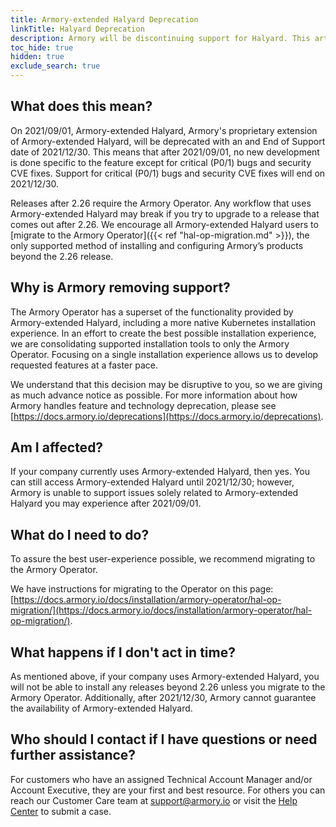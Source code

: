 ```yaml
---
title: Armory-extended Halyard Deprecation
linkTitle: Halyard Deprecation
description: Armory will be discontinuing support for Halyard. This article explains why Armory is doing this and how it impacts your company.
toc_hide: true
hidden: true
exclude_search: true
---
```

 
## What does this mean?

On 2021/09/01, Armory-extended Halyard, Armory's proprietary extension of Armory-extended Halyard, will be deprecated with an and End of Support date of 2021/12/30. This means that after 2021/09/01, no new development is done specific to the feature except for critical (P0/1) bugs and security CVE fixes. Support for critical (P0/1) bugs and security CVE fixes will end on 2021/12/30. 

Releases after 2.26 require the Armory Operator. Any workflow that uses Armory-extended Halyard may break
if you try to upgrade to a release that comes out after 2.26. We encourage all Armory-extended Halyard users to [migrate to the Armory Operator]({{< ref "hal-op-migration.md" >}}), the only supported method of installing and configuring Armory’s products beyond the 2.26 release.
 
## Why is Armory removing support?

The Armory Operator has a superset of the functionality provided by
Armory-extended Halyard, including a more native Kubernetes installation experience. In an
effort to create the best possible installation experience, we are
consolidating supported installation tools to only the Armory Operator.
Focusing on a single installation experience allows us to develop requested
features at a faster pace.

We understand that this decision may be disruptive to you, so we are giving as much
advance notice as possible.  For more information about how Armory handles
feature and technology deprecation, please see
[https://docs.armory.io/deprecations](https://docs.armory.io/deprecations).
 
## Am I affected?

If your company currently uses Armory-extended Halyard, then yes. You can still access Armory-extended Halyard
until 2021/12/30; however, Armory is unable to support issues solely
related to Armory-extended Halyard you may experience after 2021/09/01.
 
## What do I need to do?

To assure the best user-experience possible, we recommend migrating to the Armory Operator.

We have instructions for migrating to the Operator on this page:
[https://docs.armory.io/docs/installation/armory-operator/hal-op-migration/](https://docs.armory.io/docs/installation/armory-operator/hal-op-migration/).
 
 ## What happens if I don't act in time?

As mentioned above, if your company uses Armory-extended Halyard, you will not be able to install any releases beyond 2.26 unless you migrate to the Armory Operator. Additionally, after 2021/12/30, Armory cannot guarantee the availability of Armory-extended Halyard.
 
## Who should I contact if I have questions or need further assistance?

For customers who have an assigned Technical Account Manager and/or Account Executive, they are your first and best resource. For others you can reach our Customer Care team at [support@armory.io](mailto:support@armory.io) or visit the [Help Center](https://support.armory.io/) to submit a case.

